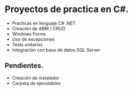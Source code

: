 # Proyectos de practica en C#. #

* Practicas en lenguaje C# .NET
* Creación de ABM / CRUD
* Windows Forms
* Uso de excepciones
* Tests unitarios
* Integración con base de datos SQL Server

## Pendientes. ##

* Creación de instalador
* Carpeta de ejecutables
